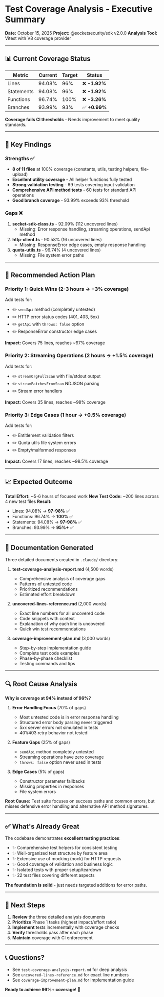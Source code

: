 # Test Coverage Analysis - Executive Summary

**Date:** October 15, 2025
**Project:** @socketsecurity/sdk v2.0.0
**Analysis Tool:** Vitest with V8 coverage provider

---

## 📊 Current Coverage Status

| Metric | Current | Target | Status |
|--------|---------|--------|--------|
| Lines | 94.08% | 96% | ❌ **-1.92%** |
| Statements | 94.08% | 96% | ❌ **-1.92%** |
| Functions | 96.74% | 100% | ❌ **-3.26%** |
| Branches | 93.99% | 93% | ✅ **+0.99%** |

**Coverage fails CI thresholds** - Needs improvement to meet quality standards.

---

## 🎯 Key Findings

### Strengths ✅
- **8 of 11 files** at 100% coverage (constants, utils, testing helpers, file-upload)
- **Excellent utility coverage** - All helper functions fully tested
- **Strong validation testing** - 69 tests covering input validation
- **Comprehensive API method tests** - 60 tests for standard API operations
- **Good branch coverage** - 93.99% exceeds 93% threshold

### Gaps ❌
1. **socket-sdk-class.ts** - 92.09% (112 uncovered lines)
   - Missing: Error response handling, streaming operations, sendApi method
2. **http-client.ts** - 90.58% (16 uncovered lines)
   - Missing: ResponseError edge cases, empty response handling
3. **quota-utils.ts** - 96.74% (4 uncovered lines)
   - Missing: File system error paths

---

## 🚀 Recommended Action Plan

### Priority 1: Quick Wins (2-3 hours → +3% coverage)
Add tests for:
- ✏️ `sendApi` method (completely untested)
- ✏️ HTTP error status codes (401, 403, 5xx)
- ✏️ `getApi` with `throws: false` option
- ✏️ ResponseError constructor edge cases

**Impact:** Covers 75 lines, reaches ~97% coverage

### Priority 2: Streaming Operations (2 hours → +1.5% coverage)
Add tests for:
- ✏️ `streamOrgFullScan` with file/stdout output
- ✏️ `streamPatchesFromScan` NDJSON parsing
- ✏️ Stream error handlers

**Impact:** Covers 35 lines, reaches ~98% coverage

### Priority 3: Edge Cases (1 hour → +0.5% coverage)
Add tests for:
- ✏️ Entitlement validation filters
- ✏️ Quota utils file system errors
- ✏️ Empty/malformed responses

**Impact:** Covers 17 lines, reaches ~98.5% coverage

---

## 📈 Expected Outcome

**Total Effort:** ~5-6 hours of focused work
**New Test Code:** ~200 lines across 4 new test files
**Result:**
- Lines: 94.08% → **97-98%** ✅
- Functions: 96.74% → **100%** ✅
- Statements: 94.08% → **97-98%** ✅
- Branches: 93.99% → **95%+** ✅

---

## 📄 Documentation Generated

Three detailed documents created in `.claude/` directory:

1. **test-coverage-analysis-report.md** (4,500 words)
   - Comprehensive analysis of coverage gaps
   - Patterns of untested code
   - Prioritized recommendations
   - Estimated effort breakdown

2. **uncovered-lines-reference.md** (2,000 words)
   - Exact line numbers for all uncovered code
   - Code snippets with context
   - Explanation of why each line is uncovered
   - Quick win test recommendations

3. **coverage-improvement-plan.md** (3,000 words)
   - Step-by-step implementation guide
   - Complete test code examples
   - Phase-by-phase checklist
   - Testing commands and tips

---

## 🔍 Root Cause Analysis

**Why is coverage at 94% instead of 96%?**

1. **Error Handling Focus** (70% of gaps)
   - Most untested code is in error response handling
   - Structured error body parsing never triggered
   - 5xx server errors not simulated in tests
   - 401/403 retry behavior not tested

2. **Feature Gaps** (25% of gaps)
   - `sendApi` method completely untested
   - Streaming operations have zero coverage
   - `throws: false` option never used in tests

3. **Edge Cases** (5% of gaps)
   - Constructor parameter fallbacks
   - Missing properties in responses
   - File system errors

**Root Cause:** Test suite focuses on success paths and common errors, but misses defensive error handling and alternative API method signatures.

---

## ✅ What's Already Great

The codebase demonstrates **excellent testing practices**:
- ✨ Comprehensive test helpers for consistent testing
- ✨ Well-organized test structure by feature area
- ✨ Extensive use of mocking (nock) for HTTP requests
- ✨ Good coverage of validation and business logic
- ✨ Isolated tests with proper setup/teardown
- ✨ 22 test files covering different aspects

**The foundation is solid** - just needs targeted additions for error paths.

---

## 🎯 Next Steps

1. **Review** the three detailed analysis documents
2. **Prioritize** Phase 1 tasks (highest impact/effort ratio)
3. **Implement** tests incrementally with coverage checks
4. **Verify** thresholds pass after each phase
5. **Maintain** coverage with CI enforcement

---

## 📞 Questions?

- See `test-coverage-analysis-report.md` for deep analysis
- See `uncovered-lines-reference.md` for exact line numbers
- See `coverage-improvement-plan.md` for implementation guide

**Ready to achieve 96%+ coverage! 🚀**
